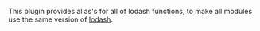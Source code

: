This plugin provides alias's for all of lodash functions, to make all
modules use the same version of [lodash](https://lodash.com/).
